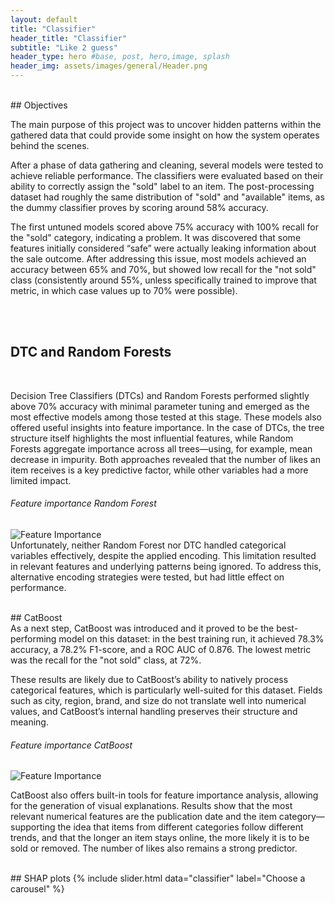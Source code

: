 ```yaml
---
layout: default
title: "Classifier"
header_title: "Classifier"
subtitle: "Like 2 guess"
header_type: hero #base, post, hero,image, splash
header_img: assets/images/general/Header.png
---
```

<br>
## Objectives
<br>
 
The main purpose of this project was to uncover hidden patterns within the gathered data that could provide some insight on how the system operates behind the scenes.
 
After a phase of data gathering and cleaning, several models were tested to achieve reliable performance. The classifiers were evaluated based on their ability to correctly assign the "sold" label to an item. The post-processing dataset had roughly the same distribution of "sold" and "available" items, as the dummy classifier proves by scoring around 58% accuracy.
 
The first untuned models scored above 75% accuracy with 100% recall for the "sold" category, indicating a problem. It was discovered that some features initially considered “safe” were actually leaking information about the sale outcome. After addressing this issue, most models achieved an accuracy between 65% and 70%, but showed low recall for the "not sold" class (consistently around 55%, unless specifically trained to improve that metric, in which case values up to 70% were possible).
 
<br>
<br>

## DTC and Random Forests
<br>
 
Decision Tree Classifiers (DTCs) and Random Forests performed slightly above 70% accuracy with minimal parameter tuning and emerged as the most effective models among those tested at this stage. These models also offered useful insights into feature importance. In the case of DTCs, the tree structure itself highlights the most influential features, while Random Forests aggregate importance across all trees—using, for example, mean decrease in impurity.
Both approaches revealed that the number of likes an item receives is a key predictive factor, while other variables had a more limited impact.
<br>
###### Feature importance Random Forest
![Feature Importance](assets/images/classifier/Feature_Importance_RF_No_Title.png)
<br>
Unfortunately, neither Random Forest nor DTC handled categorical variables effectively, despite the applied encoding. This limitation resulted in relevant features and underlying patterns being ignored.
To address this, alternative encoding strategies were tested, but had little effect on performance.


<br>
## CatBoost
<br>
As a next step, CatBoost was introduced and it proved to be the best-performing model on this dataset: in the best training run, it achieved 78.3% accuracy, a 78.2% F1-score, and a ROC AUC of 0.876. The lowest metric was the recall for the "not sold" class, at 72%.
 
These results are likely due to CatBoost’s ability to natively process categorical features, which is particularly well-suited for this dataset. Fields such as city, region, brand, and size do not translate well into numerical values, and CatBoost’s internal handling preserves their structure and meaning.
 
###### Feature importance CatBoost
![Feature Importance](assets/images/classifier/Feature_Importance_CatBoost_No_Title.png)
 
CatBoost also offers built-in tools for feature importance analysis, allowing for the generation of visual explanations. Results show that the most relevant numerical features are the publication date and the item category—supporting the idea that items from different categories follow different trends, and that the longer an item stays online, the more likely it is to be sold or removed. The number of likes also remains a strong predictor.

<br>
## SHAP plots
{% include slider.html data="classifier" label="Choose a carousel" %}